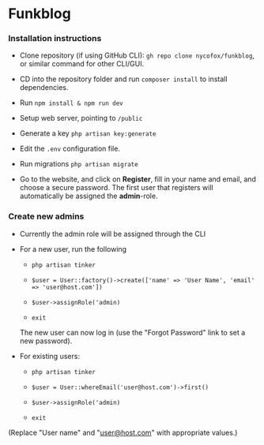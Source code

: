 # Funkblog

### Installation instructions

* Clone repository (if using GitHub CLI): `gh repo clone nycofox/funkblog`, or similar command for other CLI/GUI.
  
* CD into the repository folder and run `composer install` to install dependencies.

* Run `npm install & npm run dev`

* Setup web server, pointing to `/public`

* Generate a key `php artisan key:generate`

* Edit the `.env` configuration file.

* Run migrations `php artisan migrate`

* Go to the website, and click on **Register**, fill in your name and email, and choose a secure password.
  The first user that registers will automatically be assigned the **admin**-role.
  
### Create new admins

* Currently the admin role will be assigned through the CLI

* For a new user, run the following

  * `php artisan tinker`
    
  * `$user = User::factory()->create(['name' => 'User Name', 'email' => 'user@host.com'])`
    
  * `$user->assignRole('admin)`
    
  * `exit`
    
  The new user can now log in (use the "Forgot Password" link to set a new password).

* For existing users:

  * `php artisan tinker`
    
  * `$user = User::whereEmail('user@host.com')->first()`

  * `$user->assignRole('admin)`

  * `exit`

(Replace "User name" and "user@host.com" with appropriate values.)
